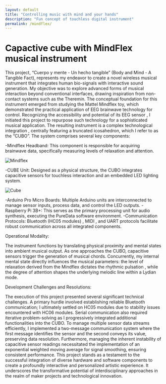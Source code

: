 ```yaml
---
layout: default
title: "Controlling music with mind and your hands"
description: "Fun concept of touchless digital instrument"
permalink: /mindflex/
---
```


# Capactive cube with MindFlex musical instrument

This project, “Cuerpo y mente - Un hecho tangible” (Body and Mind - A Tangible Fact), represents my endeavor to create a novel wireless musical instrument that integrates human bio-signals with interactive sound generation. My objective was to explore advanced forms of musical interaction beyond conventional interfaces, drawing inspiration from non-contact systems such as the Theremin. The conceptual foundation for this instrument emerged from studying the Mattel Mindflex toy, which demonstrated the practical application of EEG brainwave technology for control. Recognizing the accessibility and potential of its EEG sensor , I initiated this project to repurpose such technology for a sophisticated musical application. The resulting instrument is a complex technological integration , centrally featuring a truncated icosahedron, which I refer to as the “CUBO”. The system comprises several key components: 

-Mindflex Headband: This component is responsible for acquiring brainwave data, specifically measuring levels of relaxation and attention.

![Mindflex](/assets/img/mindflex/mindflex.jpg)

-CUBE Unit: Designed as a physical structure, the CUBO integrates capacitive sensors for touchless interaction and an embedded LED lighting system.

![Cube](/assets/img/mindflex/cube.jpg)

-Arduino Pro Micro Boards: Multiple Arduino units are interconnected to manage sensor inputs, process data, and control the LED outputs.
-Raspberry Pi 3B+: This serves as the primary processing unit for audio synthesis, executing the PureData software environment.
-Communication Protocols: Bluetooth (HC05 modules) , MIDI , and UART protocols facilitate robust communication across all integrated components.

Operational Modality:

The instrument functions by translating physical proximity and mental states into ambient musical output. As one approaches the CUBO, capacitive sensors trigger the generation of musical chords. Concurrently, my internal mental state directly influences the musical parameters: the level of relaxation derived from the Mindflex dictates the rhythmic pulsation , while the degree of attention shapes the underlying melodic line within a Lydian mode.

Development Challenges and Resolutions:

The execution of this project presented several significant technical challenges. A primary hurdle involved establishing reliable Bluetooth communication; I ultimately settled on HC05 modules due to stability issues encountered with HC06 modules. Serial communication also required iterative problem-solving as I progressively integrated additional functionalities into the CUBO. To manage multiple sensor data streams efficiently, I implemented a two-message communication system where the first message identifies the sensor and the second conveys its value, preserving data resolution. Furthermore, managing the inherent instability of capacitive sensor readings necessitated the implementation of an exponential weighted moving average for signal smoothing, ensuring consistent performance. This project stands as a testament to the successful integration of diverse hardware and software components to create a profoundly interactive and personalized artistic experience. It underscores the transformative potential of interdisciplinary approaches in the realm of maker projects and technological innovation.

